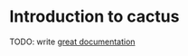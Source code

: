 # Introduction to cactus

TODO: write [great documentation](http://jacobian.org/writing/what-to-write/)
